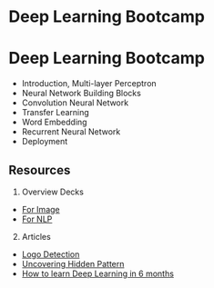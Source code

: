 # Deep Learning Bootcamp

# Deep Learning Bootcamp

- Introduction, Multi-layer Perceptron
- Neural Network Building Blocks
- Convolution Neural Network
- Transfer Learning
- Word Embedding
- Recurrent Neural Network
- Deployment

## Resources

1. Overview Decks
  - [For Image](https://speakerdeck.com/amitkaps/deep-learning-for-image)
  - [For NLP](https://www.slideshare.net/amitkaps/deep-learning-for-nlp-69972908) 

2. Articles 
  - [Logo Detection](https://www.oreilly.com/ideas/logo-detection-using-apache-mxnet)
  - [Uncovering Hidden Pattern](https://www.oreilly.com/ideas/uncovering-hidden-patterns-through-machine-learning)
  - [How to learn Deep Learning in 6 months](https://towardsdatascience.com/how-to-learn-deep-learning-in-6-months-e45e40ef7d48)
